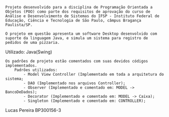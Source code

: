 	Projeto desenvolvido para a disciplina de Programação Orientada a Objetos (POO) como parte dos requisitos de aprovação do curso de Análise e Desenvolvimento de Sistemas do IFSP - Instituto Federal de Educação, Ciência e Tecnologia de São Paulo, câmpus Bragança Paulista/SP.

	O projeto em questão apresenta um software Desktop desenvolvido com suporte da linguagem Java, e simula um sistema para registro de pedidos de uma pizzaria.

Utilizado:
	Java(Swing)

	Os padrões de projeto estão comentados com suas devidos códigos implementados.
		Padrões utilizados:
			- Model View Controller (Implementado em toda a arquitetura do sistema;
			- DAO (Implementado nos arquivos Controller);
			- Observer (Implementado e comentado em: MODEL -> BancoDeDados);
			- Decorator (Implementado e comentado em: MODEL -> Caixa);
			- Singleton (Implementado e comentado em: CONTROLLER);








Lucas Pereira		BP300156-3
